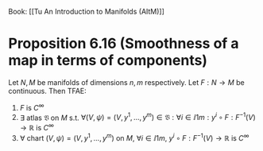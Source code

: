 Book: [[Tu An Introduction to Manifolds (AItM)]]
# Proposition 6.16 (Smoothness of a map in terms of components)
Let $N,M$ be manifolds of dimensions $n,m$ respectively.
Let $F:N\to M$ be continuous.
Then TFAE:
1. $F$ is $C^{\infty}$
2. $\exists$ atlas $\mathfrak{V}$ on $M$ s.t. $\forall(V,\psi)=(V,y^{1},\dots,y^{m})\in \mathfrak{V}:\forall i\in\ii{1}{m}:y^{i}\circ F:F^{-1}(V)\to \mathbb{R}$ is $C^{\infty}$
3. $\forall$ chart $(V,\psi)=(V,y^{1},\dots,y^{m})$ on $M$, $\forall i\in\ii{1}{m}$, $y^{i} \circ F:F^{-1}(V)\to \mathbb{R}$ is $C^{\infty}$

